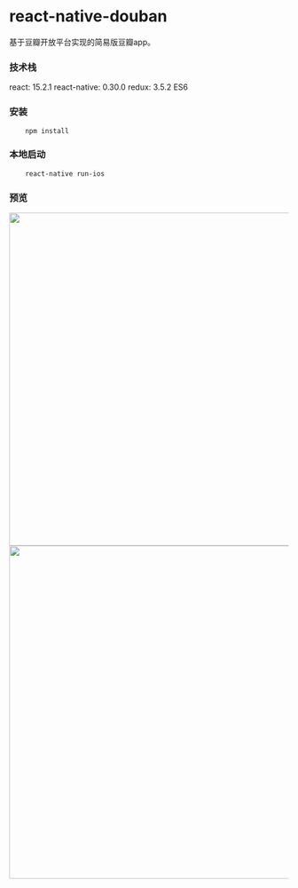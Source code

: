 # react-native-douban

基于豆瓣开放平台实现的简易版豆瓣app。

### 技术栈

react: 15.2.1
react-native: 0.30.0
redux: 3.5.2
ES6

### 安装

```
    npm install
```

### 本地启动

```
    react-native run-ios
```

### 预览

<div>
    <image src="https://raw.githubusercontent.com/shenlq/react-native-douban/master/src/images/douban1.png" height="600"/>
</div>
<div>
    <image src="https://raw.githubusercontent.com/shenlq/react-native-douban/master/src/images/douban2.png" height="600"/>
</div>
